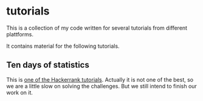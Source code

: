 # tutorials

This is a collection of my code written for several tutorials from different plattforms.

It contains material for the following tutorials.

## Ten days of statistics

This is
[one of the Hackerrank tutorials](https://www.hackerrank.com/domains/tutorials/10-days-of-statistics).
Actually it is not one of the best, so we are a little slow on solving the challenges.
But we still intend to finish our work on it.
